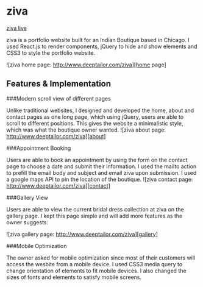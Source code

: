 # ziva

[ziva live][prodlink]

ziva is a portfolio website built for an Indian Boutique based in Chicago. I used React.js to render components, jQuery to  hide and show elements and CSS3 to style the portfolio website.

![ziva home page: http://www.deeptailor.com/ziva][home page]

## Features & Implementation

###Modern scroll view of different pages

Unlike traditional websites, I designed and developed the home, about and contact pages as one long page, which using jQuery, users are able to scroll to different positions. This gives the website a minimalistic style, which was what the boutique owner wanted.
![ziva about page: http://www.deeptailor.com/ziva][about]


###Appointment Booking

Users are able to book an appointment by using the form on the contact page to choose a date and submit their information. I used the mailto action to prefill the email body and subject and email ziva upon submission.
I used a google maps API to pin the location of the boutique.
![ziva contact page: http://www.deeptailor.com/ziva][contact]

###Gallery View

Users are able to view the current bridal dress collection at ziva on the gallery page. I kept this page simple and will add more features as the owner suggests.

![ziva gallery page: http://www.deeptailor.com/ziva][gallery]


###Mobile Optimization

The owner asked for mobile optimization since most of their customers will access the wesbite from a mobile device. I used CSS3 media query to change orientation of elements to fit mobile devices. I also changed the sizes of fonts and elements to satisfy mobile screens.



[prodlink]: http://www.deeptailor.com/ziva
[home page]: ./docs/images/home.png "ziva home page"
[about]: ./docs/images/about.png "ziva about page"
[contact]: ./docs/images/contact.png "ziva contact page"
[gallery]: ./docs/images/gallery.png "ziva gallery page"
